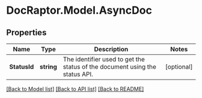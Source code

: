 
# DocRaptor.Model.AsyncDoc

## Properties

Name | Type | Description | Notes
------------ | ------------- | ------------- | -------------
**StatusId** | **string** | The identifier used to get the status of the document using the status API. | [optional] 

[[Back to Model list]](../README.md#documentation-for-models)
[[Back to API list]](../README.md#documentation-for-api-endpoints)
[[Back to README]](../README.md)

